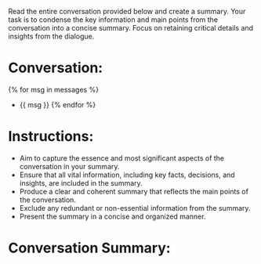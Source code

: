 Read the entire conversation provided below and create a summary. Your task is to condense the key information and main points from the conversation into a concise summary. Focus on retaining critical details and insights from the dialogue.

# Conversation:
{% for msg in messages %}
- {{ msg }}
{% endfor %}

# Instructions:
- Aim to capture the essence and most significant aspects of the conversation in your summary.
- Ensure that all vital information, including key facts, decisions, and insights, are included in the summary.
- Produce a clear and coherent summary that reflects the main points of the conversation.
- Exclude any redundant or non-essential information from the summary.
- Present the summary in a concise and organized manner. 

# Conversation Summary: